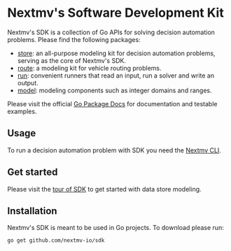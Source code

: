 # Nextmv's Software Development Kit

Nextmv's SDK is a collection of Go APIs for solving decision automation
problems. Please find the following packages:

- [store][store]: an all-purpose modeling kit for decision automation problems,
      serving as the core of Nextmv's SDK.
- [route][route]: a modeling kit for vehicle routing problems.
- [run][run]: convenient runners that read an input, run a solver and write an
      output.
- [model][model]: modeling components such as integer domains and ranges.

Please visit the official [Go Package Docs][pkgsite] for documentation and
testable examples.

## Usage

To run a decision automation problem with SDK you need the [Nextmv CLI][cli].

## Get started

Please visit the [tour of SDK][tour] to get started with data store modeling.

## Installation

Nextmv's SDK is meant to be used in Go projects. To download please run:

```bash
go get github.com/nextmv-io/sdk
```

[pkgsite]: https://pkg.go.dev/github.com/nextmv-io/sdk
[store]: ./store/
[route]: ./route/
[run]: ./run/
[model]: ./model/
[tour]: https://github.com/nextmv-io/tour
[cli]: https://docs.nextmv.io/development/cli
